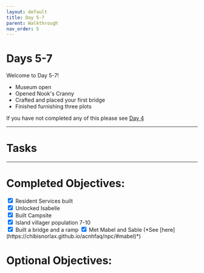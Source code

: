 ```yaml
---
layout: default
title: Day 5-7
parent: Walkthrough
nav_order: 5
---
```


# Days 5-7
Welcome to Day 5-7!
- Museum open
- Opened Nook's Cranny
- Crafted and placed your first bridge
- Finished furnishing three plots


If you have not completed any of this please see [Day 4](https://chibisnorlax.github.io/acnhbeginners/walkthrough/day%204/)
* * *

# Tasks


* * *

# Completed Objectives:
<div>
  <input type="checkbox" checked="yes"/>  
    <label>Resident Services built</label> <br>
  <input type="checkbox" checked="yes"/>
    <label>Unlocked Isabelle</label> <br>
  <input type="checkbox" checked="yes"/>
    <lebel>Built Campsite</label> <br>
  <input type="checkbox" checked="yes"/>
    <lebel>Island villager population 7-10</label> <br>
  <input type="checkbox" checked="yes"/>
    <label>Built a bridge and a ramp</label>
  <input type="checkbox" checked="yes"/>
    <label>Met Mabel and Sable (*See [here](https://chibisnorlax.github.io/acnhfaq/npc/#mabel)*)</label> <br>
</div>


# Optional Objectives:
